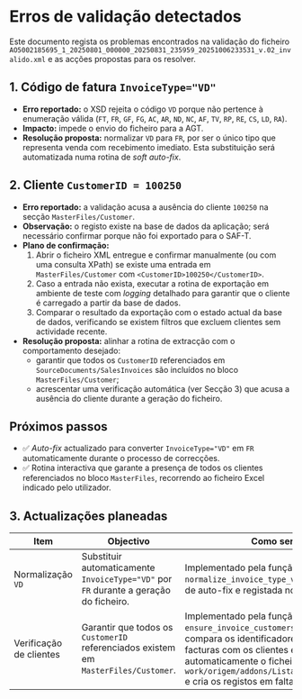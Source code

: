 # Erros de validação detectados

Este documento regista os problemas encontrados na validação do ficheiro `AO5002185695_1_20250801_000000_20250831_235959_20251006233531_v.02_invalido.xml` e as acções propostas para os resolver.

## 1. Código de fatura `InvoiceType="VD"`

* **Erro reportado:** o XSD rejeita o código `VD` porque não pertence à enumeração válida (`FT`, `FR`, `GF`, `FG`, `AC`, `AR`, `ND`, `NC`, `AF`, `TV`, `RP`, `RE`, `CS`, `LD`, `RA`).
* **Impacto:** impede o envio do ficheiro para a AGT.
* **Resolução proposta:** normalizar `VD` para `FR`, por ser o único tipo que representa venda com recebimento imediato. Esta substituição será automatizada numa rotina de *soft auto-fix*.

## 2. Cliente `CustomerID = 100250`

* **Erro reportado:** a validação acusa a ausência do cliente `100250` na secção `MasterFiles/Customer`.
* **Observação:** o registo existe na base de dados da aplicação; será necessário confirmar porque não foi exportado para o SAF-T.
* **Plano de confirmação:**
  1. Abrir o ficheiro XML entregue e confirmar manualmente (ou com uma consulta XPath) se existe uma entrada em `MasterFiles/Customer` com `<CustomerID>100250</CustomerID>`.
  2. Caso a entrada não exista, executar a rotina de exportação em ambiente de teste com *logging* detalhado para garantir que o cliente é carregado a partir da base de dados.
  3. Comparar o resultado da exportação com o estado actual da base de dados, verificando se existem filtros que excluem clientes sem actividade recente.
* **Resolução proposta:** alinhar a rotina de extracção com o comportamento desejado:
  * garantir que todos os `CustomerID` referenciados em `SourceDocuments/SalesInvoices` são incluídos no bloco `MasterFiles/Customer`;
  * acrescentar uma verificação automática (ver Secção 3) que acusa a ausência do cliente durante a geração do ficheiro.

## Próximos passos

* ✅ *Auto-fix* actualizado para converter `InvoiceType="VD"` em `FR` automaticamente durante o processo de correcções.
* ✅ Rotina interactiva que garante a presença de todos os clientes referenciados no bloco `MasterFiles`, recorrendo ao ficheiro Excel indicado pelo utilizador.

## 3. Actualizações planeadas

| Item | Objectivo | Como será feito |
| ---- | --------- | --------------- |
| Normalização `VD` | Substituir automaticamente `InvoiceType="VD"` por `FR` durante a geração do ficheiro. | Implementado pela função `normalize_invoice_type_vd`, integrada no script de auto-fix e registada no log Excel. |
| Verificação de clientes | Garantir que todos os `CustomerID` referenciados existem em `MasterFiles/Customer`. | Implementado pela função `ensure_invoice_customers_exported`, que compara os identificadores usados nas facturas com os clientes exportados, procura automaticamente o ficheiro fixo `work/origem/addons/Listagem_de_Clientes.xlsx` e cria os registos em falta. |

